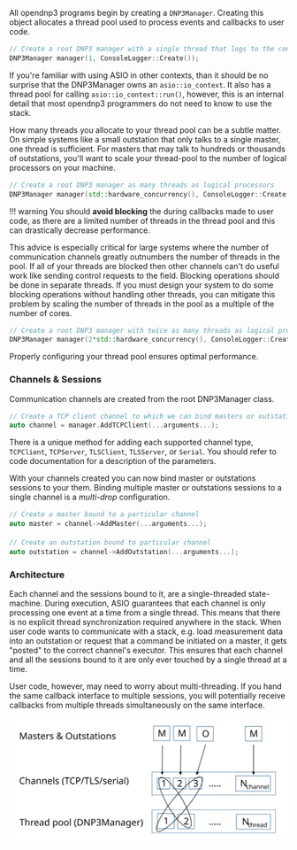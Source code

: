 
All opendnp3 programs begin by creating a `DNP3Manager`.  Creating this object allocates a thread pool used
to process events and callbacks to user code.

```c++
// Create a root DNP3 manager with a single thread that logs to the console
DNP3Manager manager(1, ConsoleLogger::Create());
```

If you're familiar with using ASIO in other contexts, than it should be no surprise that the DNP3Manager owns an `asio::io_context`.
It also has a thread pool for calling `asio::io_context::run()`, however, this is an internal detail that most opendnp3 programmers do
not need to know to use the stack.

How many threads you allocate to your thread pool can be a subtle matter. On simple systems like a small outstation that only
talks to a single master, one thread is sufficient. For masters that may talk to hundreds or thousands of outstations, you'll
want to scale your thread-pool to the number of logical processors on your machine.

```c++
// Create a root DNP3 manager as many threads as logical processors
DNP3Manager manager(std::hardware_concurrency(), ConsoleLogger::Create());
```

!!! warning
    You should **avoid blocking** the during callbacks made to user code, as there are a limited
	number of threads in the thread pool and this can drastically decrease performance.
	
This advice is especially critical for large systems where the number of communication channels greatly outnumbers the number of threads
in the pool. If all of your threads are blocked then other channels can't do useful work like sending control requests to the field. Blocking
operations should be done in separate threads. If you must design your system to do some blocking operations without handling other threads,
you can mitigate this problem by scaling the number of threads in the pool as a multiple of the number of cores.

```c++
// Create a root DNP3 manager with twice as many threads as logical processors
DNP3Manager manager(2*std::hardware_concurrency(), ConsoleLogger::Create());
```

Properly configuring your thread pool ensures optimal performance.

### Channels & Sessions

Communication channels are created from the root DNP3Manager class.

```c++
// Create a TCP client channel to which we can bind masters or outstations
auto channel = manager.AddTCPClient(...arguments...);
```

There is a unique method for adding each supported channel type, `TCPClient`, `TCPServer`, `TLSClient`, `TLSServer`, or `Serial`. You should refer to code documentation
for a description of the parameters.

With your channels created you can now bind master or outstations sessions to your them.  Binding multiple master or outstations sessions to a single channel
is a _multi-drop_ configuration.

```c++
// Create a master bound to a particular channel
auto master = channel->AddMaster(...arguments...);

// Create an outstation bound to particular channel
auto outstation = channel->AddOutstation(...arguments...);
```

### Architecture

Each channel and the sessions bound to it, are a single-threaded state-machine.  During execution, ASIO guarantees that each channel
is only processing one event at a time from a single thread. This means that there is no explicit thread synchronization required anywhere in the stack.
When user code wants to communicate with a stack, e.g. load measurement data into an outstation or request that a command be initiated
on a master, it gets "posted" to the correct channel's executor. This ensures that each channel and all the sessions bound to it are
only ever touched by a single thread at a time.

User code, however, may need to worry about multi-threading. If you hand the same callback interface to multiple sessions, you will
potentially receive callbacks from multiple threads simultaneously on the same interface.

![threading](../img/threading.svg)
